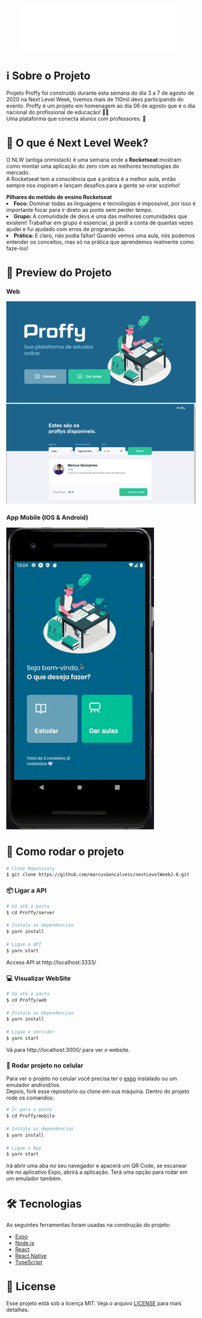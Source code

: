 <p align="center">
  <img src="./github_assets/logo.png" alt="Proffy" />
</p>

# ℹ Sobre o Projeto
Projeto Proffy foi construido durante esta semana do dia 3 a 7 de agosto de 2020 na Next Level Week, tivemos mais de 110mil devs participando do evento.
Proffy é um projeto em homenagem ao dia 06 de agosto que é o dia nacional do profissional de educação! 👨‍🏫 <br>
Uma plataforma que conecta alunos com professores. 🎯

# 📣 O que é Next Level Week?

<p> 
 O NLW (antiga onmistack) é uma semana onde a <strong>Rocketseat</strong> mostram como montar uma aplicação do zero com as melhores tecnologias do mercado.
<br>
A Rocketseat tem a consciência que a prática é a melhor aula, então sempre nos inspiram e lançam desafios para a gente se virar sozinho!
</p>
<strong>Pilhares do metódo de ensino Rocketseat</strong><br>
<li><strong>Foco: </strong> Dominar todas as linguagens e tecnologias é impossível, por isso é importante focar para ir direto ao ponto sem perder tempo.</li>
<li><strong>Grupo: </strong> A comunidade de devs é uma das melhores comunidades que existem! Trabalhar em grupo é essencial, já perdi a conta de quantas vezes ajudei e fui ajudado com erros de programação.</li>
<li><strong>Prática: </strong> E claro, não podia faltar! Quando vemos uma aula, nós podemos entender os conceitos, mas só na prática que aprendemos realmente como faze-los! </li>

# :eyes: Preview do Projeto
<h3>Web</h3>
<img src='./github_assets/web-1.png'>
<img src='./github_assets/web-2.png'>
<h3>App Mobile (IOS & Android)</h3>
<img src='./github_assets/mobile-1.gif' height=800>

# :construction_worker: Como rodar o projeto
```bash
# Clone Repository
$ git clone https://github.com/marcusGoncalvess/nextLevelWeek2.0.git
```
### 📦 Ligar a API

```bash
# Vá até a pasta
$ cd Proffy/server

# Instale as dependencias
$ yarn install

# Ligue a API
$ yarn start
```
Access API at http://localhost:3333/

### 💻 Visualizar WebSite

```bash
# Vá até a pasta
$ cd Proffy/web

# Instale as dependencias
$ yarn install

# Ligue o servidor
$ yarn start
```
Vá para http://localhost:3000/ para ver o website.

### 📱 Rodar projeto no celular
Para ver o projeto no celular você precisa ter o [expo](https://play.google.com/store/apps/details?id=host.exp.exponent) instalado ou um emulador android/ios.
<br />
Depois, fork esse repositorio ou clone em sua máquina. Dentro do projeto rode os comandos:

```bash
# Ir para a pasta
$ cd Proffy/mobile

# Instale as dependencias
$ yarn install

# Ligue o App
$ yarn start
```
Irá abrir uma aba no seu navegador e apacerá um QR Code, se escanear ele no aplicativo Expo, abrirá a aplicação. Terá uma opção para rodar em um emulador também.

# 🛠 Tecnologias

As seguintes ferramentas foram usadas na construção do projeto:

- [Expo](https://expo.io/)
- [Node.js](https://nodejs.org/en/)
- [React](https://pt-br.reactjs.org/)
- [React Native](https://reactnative.dev/)
- [TypeScript](https://www.typescriptlang.org/)

# :memo: License

Esse projeto está sob a licença MIT. Veja o arquivo [LICENSE](./LICENSE) para mais detalhes.
